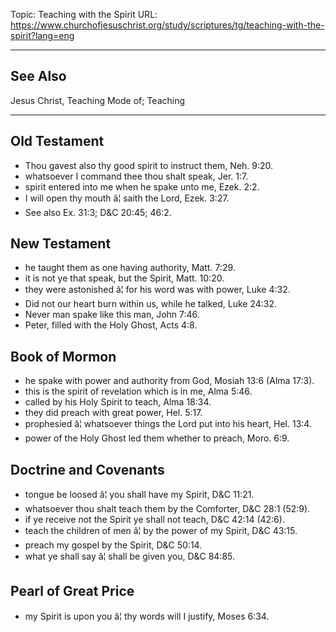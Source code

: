 Topic: Teaching with the Spirit
URL: https://www.churchofjesuschrist.org/study/scriptures/tg/teaching-with-the-spirit?lang=eng

---

## See Also

Jesus Christ, Teaching Mode of; Teaching

---

## Old Testament

- Thou gavest also thy good spirit to instruct them, Neh. 9:20.
- whatsoever I command thee thou shalt speak, Jer. 1:7.
- spirit entered into me when he spake unto me, Ezek. 2:2.
- I will open thy mouth â¦ saith the Lord, Ezek. 3:27.
- See also Ex. 31:3; D&C 20:45; 46:2.

## New Testament

- he taught them as one having authority, Matt. 7:29.
- it is not ye that speak, but the Spirit, Matt. 10:20.
- they were astonished â¦ for his word was with power, Luke 4:32.
- Did not our heart burn within us, while he talked, Luke 24:32.
- Never man spake like this man, John 7:46.
- Peter, filled with the Holy Ghost, Acts 4:8.

## Book of Mormon

- he spake with power and authority from God, Mosiah 13:6 (Alma 17:3).
- this is the spirit of revelation which is in me, Alma 5:46.
- called by his Holy Spirit to teach, Alma 18:34.
- they did preach with great power, Hel. 5:17.
- prophesied â¦ whatsoever things the Lord put into his heart, Hel. 13:4.
- power of the Holy Ghost led them whether to preach, Moro. 6:9.

## Doctrine and Covenants

- tongue be loosed â¦ you shall have my Spirit, D&C 11:21.
- whatsoever thou shalt teach them by the Comforter, D&C 28:1 (52:9).
- if ye receive not the Spirit ye shall not teach, D&C 42:14 (42:6).
- teach the children of men â¦ by the power of my Spirit, D&C 43:15.
- preach my gospel by the Spirit, D&C 50:14.
- what ye shall say â¦ shall be given you, D&C 84:85.

## Pearl of Great Price

- my Spirit is upon you â¦ thy words will I justify, Moses 6:34.

